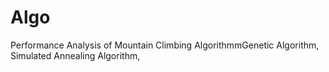 # Algo
Performance Analysis of Mountain Climbing AlgorithmmGenetic Algorithm, Simulated Annealing Algorithm,
